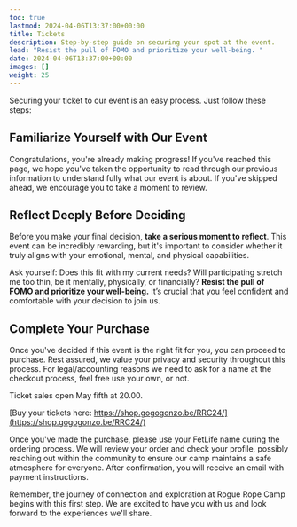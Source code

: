 ```yaml
---
toc: true
lastmod: 2024-04-06T13:37:00+00:00
title: Tickets
description: Step-by-step guide on securing your spot at the event.
lead: "Resist the pull of FOMO and prioritize your well-being. "
date: 2024-04-06T13:37:00+00:00
images: []
weight: 25
---
```

Securing your ticket to our event is an easy process. Just follow these steps:

## Familiarize Yourself with Our Event

Congratulations, you're already making progress! If you've reached this page, we hope you've taken the opportunity to read through our previous information to understand fully what our event is about. If you've skipped ahead, we encourage you to take a moment to review.

## Reflect Deeply Before Deciding

Before you make your final decision, **take a serious moment to reflect**. This event can be incredibly rewarding, but it's important to consider whether it truly aligns with your emotional, mental, and physical capabilities. 

Ask yourself: Does this fit with my current needs? Will participating stretch me too thin, be it mentally, physically, or financially? **Resist the pull of FOMO and prioritize your well-being.** It’s crucial that you feel confident and comfortable with your decision to join us.

## Complete Your Purchase

Once you've decided if this event is the right fit for you, you can proceed to purchase. Rest assured, we value your privacy and security throughout this process.
For legal/accounting reasons we need to ask for a name at the checkout process, feel free use your own, or not. 

Ticket sales open May fifth at 20.00.

[Buy your tickets here: https://shop.gogogonzo.be/RRC24/](https://shop.gogogonzo.be/RRC24/)

Once you've made the purchase, please use your FetLife name during the ordering process. We will review your order and check your profile, possibly reaching out within the community to ensure our camp maintains a safe atmosphere for everyone. After confirmation, you will receive an email with payment instructions.

Remember, the journey of connection and exploration at Rogue Rope Camp begins with this first step. We are excited to have you with us and look forward to the experiences we'll share.
